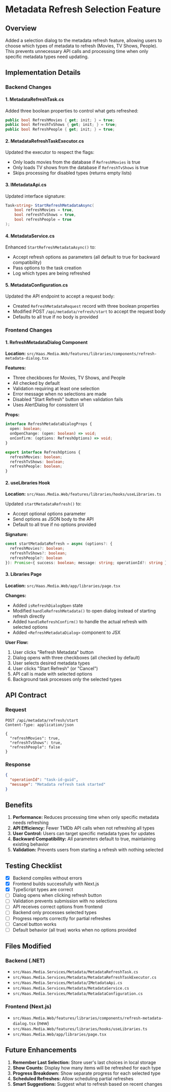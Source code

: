 # Metadata Refresh Selection Feature

## Overview

Added a selection dialog to the metadata refresh feature, allowing users to choose which types of metadata to refresh (Movies, TV Shows, People). This prevents unnecessary API calls and processing time when only specific metadata types need updating.

## Implementation Details

### Backend Changes

#### 1. MetadataRefreshTask.cs

Added three boolean properties to control what gets refreshed:

```csharp
public bool RefreshMovies { get; init; } = true;
public bool RefreshTvShows { get; init; } = true;
public bool RefreshPeople { get; init; } = true;
```

#### 2. MetadataRefreshTaskExecutor.cs

Updated the executor to respect the flags:

- Only loads movies from the database if `RefreshMovies` is true
- Only loads TV shows from the database if `RefreshTvShows` is true
- Skips processing for disabled types (returns empty lists)

#### 3. IMetadataApi.cs

Updated interface signature:

```csharp
Task<string> StartRefreshMetadataAsync(
    bool refreshMovies = true,
    bool refreshTvShows = true,
    bool refreshPeople = true
);
```

#### 4. MetadataService.cs

Enhanced `StartRefreshMetadataAsync()` to:

- Accept refresh options as parameters (all default to true for backward compatibility)
- Pass options to the task creation
- Log which types are being refreshed

#### 5. MetadataConfiguration.cs

Updated the API endpoint to accept a request body:

- Created `RefreshMetadataRequest` record with three boolean properties
- Modified POST `/api/metadata/refresh/start` to accept the request body
- Defaults to all true if no body is provided

### Frontend Changes

#### 1. RefreshMetadataDialog Component

**Location:** `src/Haas.Media.Web/features/libraries/components/refresh-metadata-dialog.tsx`

**Features:**

- Three checkboxes for Movies, TV Shows, and People
- All checked by default
- Validation requiring at least one selection
- Error message when no selections are made
- Disabled "Start Refresh" button when validation fails
- Uses AlertDialog for consistent UI

**Props:**

```typescript
interface RefreshMetadataDialogProps {
  open: boolean;
  onOpenChange: (open: boolean) => void;
  onConfirm: (options: RefreshOptions) => void;
}

export interface RefreshOptions {
  refreshMovies: boolean;
  refreshTvShows: boolean;
  refreshPeople: boolean;
}
```

#### 2. useLibraries Hook

**Location:** `src/Haas.Media.Web/features/libraries/hooks/useLibraries.ts`

Updated `startMetadataRefresh()` to:

- Accept optional options parameter
- Send options as JSON body to the API
- Default to all true if no options provided

**Signature:**

```typescript
const startMetadataRefresh = async (options?: {
  refreshMovies?: boolean;
  refreshTvShows?: boolean;
  refreshPeople?: boolean
}): Promise<{ success: boolean; message: string; operationId?: string }>
```

#### 3. Libraries Page

**Location:** `src/Haas.Media.Web/app/libraries/page.tsx`

**Changes:**

- Added `isRefreshDialogOpen` state
- Modified `handleRefreshMetadata()` to open dialog instead of starting refresh directly
- Added `handleRefreshConfirm()` to handle the actual refresh with selected options
- Added `<RefreshMetadataDialog>` component to JSX

**User Flow:**

1. User clicks "Refresh Metadata" button
2. Dialog opens with three checkboxes (all checked by default)
3. User selects desired metadata types
4. User clicks "Start Refresh" (or "Cancel")
5. API call is made with selected options
6. Background task processes only the selected types

## API Contract

### Request

```
POST /api/metadata/refresh/start
Content-Type: application/json

{
  "refreshMovies": true,
  "refreshTvShows": true,
  "refreshPeople": false
}
```

### Response

```json
{
  "operationId": "task-id-guid",
  "message": "Metadata refresh task started"
}
```

## Benefits

1. **Performance:** Reduces processing time when only specific metadata needs refreshing
2. **API Efficiency:** Fewer TMDb API calls when not refreshing all types
3. **User Control:** Users can target specific metadata types for updates
4. **Backward Compatibility:** All parameters default to true, maintaining existing behavior
5. **Validation:** Prevents users from starting a refresh with nothing selected

## Testing Checklist

- [x] Backend compiles without errors
- [x] Frontend builds successfully with Next.js
- [x] TypeScript types are correct
- [ ] Dialog opens when clicking refresh button
- [ ] Validation prevents submission with no selections
- [ ] API receives correct options from frontend
- [ ] Backend only processes selected types
- [ ] Progress reports correctly for partial refreshes
- [ ] Cancel button works
- [ ] Default behavior (all true) works when no options provided

## Files Modified

### Backend (.NET)

- `src/Haas.Media.Services/Metadata/MetadataRefreshTask.cs`
- `src/Haas.Media.Services/Metadata/MetadataRefreshTaskExecutor.cs`
- `src/Haas.Media.Services/Metadata/IMetadataApi.cs`
- `src/Haas.Media.Services/Metadata/MetadataService.cs`
- `src/Haas.Media.Services/Metadata/MetadataConfiguration.cs`

### Frontend (Next.js)

- `src/Haas.Media.Web/features/libraries/components/refresh-metadata-dialog.tsx` (new)
- `src/Haas.Media.Web/features/libraries/hooks/useLibraries.ts`
- `src/Haas.Media.Web/app/libraries/page.tsx`

## Future Enhancements

1. **Remember Last Selection:** Store user's last choices in local storage
2. **Show Counts:** Display how many items will be refreshed for each type
3. **Progress Breakdown:** Show separate progress for each selected type
4. **Scheduled Refreshes:** Allow scheduling partial refreshes
5. **Smart Suggestions:** Suggest what to refresh based on recent changes
